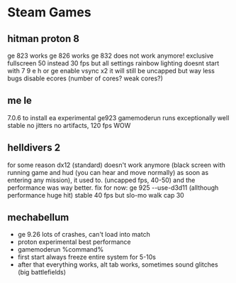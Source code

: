 # Steam Games

## hitman proton 8
ge 823 works
ge 826 works
ge 832 does not work anymore!
exclusive fullscreen 50 instead 30 fps
but all settings rainbow lighting
doesnt start with 7 9 e h or ge
enable vsync x2 it will still be uncapped but way less bugs
disable ecores (number of cores? weak cores?)

## me le
7.0.6 to install ea
experimental
ge923
gamemoderun
runs exceptionally well stable no jitters no artifacts, 120 fps WOW

## helldivers 2
for some reason dx12 (standard) doesn't work anymore (black screen with running game and hud (you can hear and move normally) as soon as entering any mission), it used to. (uncapped fps, 40-50) and the performance was way better.
fix for now: ge 925
--use-d3d11 (allthough performance huge hit)
stable 40 fps but slo-mo walk
cap 30

## mechabellum
- ge 9.26 lots of crashes, can't load into match
- proton experimental best performance
- gamemoderun %command%
- first start always freeze entire system for 5-10s
- after that everything works, alt tab works, sometimes sound glitches (big battlefields)
